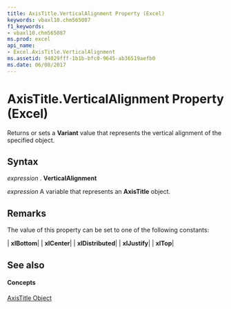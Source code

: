 ```yaml
---
title: AxisTitle.VerticalAlignment Property (Excel)
keywords: vbaxl10.chm565087
f1_keywords:
- vbaxl10.chm565087
ms.prod: excel
api_name:
- Excel.AxisTitle.VerticalAlignment
ms.assetid: 94029fff-1b1b-bfc0-9645-ab36519aefb0
ms.date: 06/08/2017
---
```



# AxisTitle.VerticalAlignment Property (Excel)

Returns or sets a **Variant** value that represents the vertical alignment of the specified object.


## Syntax

 _expression_ . **VerticalAlignment**

 _expression_ A variable that represents an **AxisTitle** object.


## Remarks

The value of this property can be set to one of the following constants:



| **xlBottom**|
| **xlCenter**|
| **xlDistributed**|
| **xlJustify**|
| **xlTop**|

## See also


#### Concepts


[AxisTitle Object](axistitle-object-excel.md)

